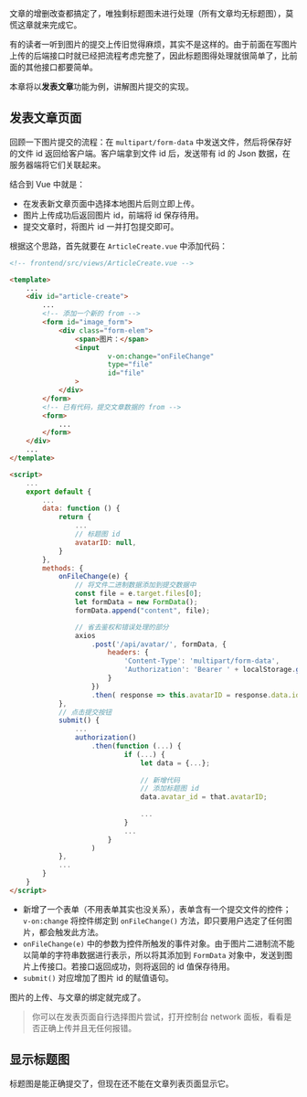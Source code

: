 文章的增删改查都搞定了，唯独剩标题图未进行处理（所有文章均无标题图），莫慌这章就来完成它。

有的读者一听到图片的提交上传旧觉得麻烦，其实不是这样的。由于前面在写图片上传的后端接口时就已经把流程考虑完整了，因此标题图得处理就很简单了，比前面的其他接口都要简单。

本章将以**发表文章**功能为例，讲解图片提交的实现。

## 发表文章页面

回顾一下图片提交的流程：在 `multipart/form-data` 中发送文件，然后将保存好的文件 id 返回给客户端。客户端拿到文件 id 后，发送带有 id 的 Json 数据，在服务器端将它们关联起来。

结合到 Vue 中就是：

- 在发表新文章页面中选择本地图片后则立即上传。
- 图片上传成功后返回图片 id，前端将 id 保存待用。
- 提交文章时，将图片 id 一并打包提交即可。

根据这个思路，首先就要在 `ArticleCreate.vue` 中添加代码：

```html
<!-- frontend/src/views/ArticleCreate.vue -->

<template>
    ...
    <div id="article-create">
        ...
        <!-- 添加一个新的 from -->
        <form id="image_form">
            <div class="form-elem">
                <span>图片：</span>
                <input
                        v-on:change="onFileChange"
                        type="file"
                        id="file"
                >
            </div>
        </form>
        <!-- 已有代码，提交文章数据的 from -->
        <form>
            ...
        </form>
    </div>
    ...
</template>

<script>
    ...
    export default {
        ...
        data: function () {
            return {
                ...
                // 标题图 id
                avatarID: null,
            }
        },
        methods: {
            onFileChange(e) {
                // 将文件二进制数据添加到提交数据中
                const file = e.target.files[0];
                let formData = new FormData();
                formData.append("content", file);

                // 省去鉴权和错误处理的部分
                axios
                    .post('/api/avatar/', formData, {
                        headers: {
                            'Content-Type': 'multipart/form-data',
                            'Authorization': 'Bearer ' + localStorage.getItem('access.myblog')
                        }
                    })
                    .then( response => this.avatarID = response.data.id)
            },
            // 点击提交按钮
            submit() {
                ...
                authorization()
                    .then(function (...) {
                            if (...) {
                                let data = {...};
                    
                    			// 新增代码
                                // 添加标题图 id
                                data.avatar_id = that.avatarID;
                    
                    			...
                            }
                            ...
                        }
                    )
            },
            ...
        }
    }
</script>
```

- 新增了一个表单（不用表单其实也没关系），表单含有一个提交文件的控件；`v-on:change` 将控件绑定到 `onFileChange()` 方法，即只要用户选定了任何图片，都会触发此方法。
- `onFileChange(e)` 中的参数为控件所触发的事件对象。由于图片二进制流不能以简单的字符串数据进行表示，所以将其添加到 `FormData` 对象中，发送到图片上传接口。若接口返回成功，则将返回的 id 值保存待用。
- `submit()` 对应增加了图片 id 的赋值语句。

图片的上传、与文章的绑定就完成了。

> 你可以在发表页面自行选择图片尝试，打开控制台 network 面板，看看是否正确上传并且无任何报错。

## 显示标题图

标题图是能正确提交了，但现在还不能在文章列表页面显示它。